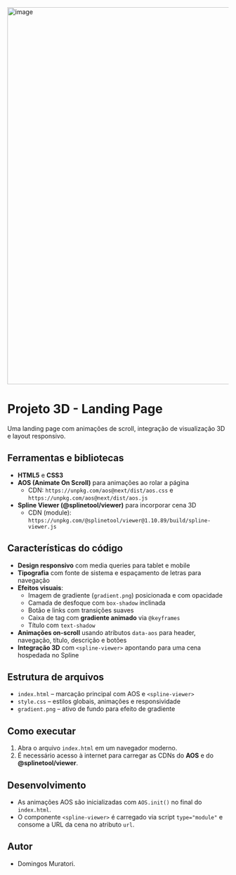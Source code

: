 <img width="1911" height="857" alt="image" src="https://github.com/user-attachments/assets/d4aa1fe7-36ec-481c-9428-3e8982620c8e" />

# Projeto 3D - Landing Page

Uma landing page com animações de scroll, integração de visualização 3D e layout responsivo.

## Ferramentas e bibliotecas
- **HTML5** e **CSS3**
- **AOS (Animate On Scroll)** para animações ao rolar a página
  - CDN: `https://unpkg.com/aos@next/dist/aos.css` e `https://unpkg.com/aos@next/dist/aos.js`
- **Spline Viewer (@splinetool/viewer)** para incorporar cena 3D
  - CDN (module): `https://unpkg.com/@splinetool/viewer@1.10.89/build/spline-viewer.js`

## Características do código
- **Design responsivo** com media queries para tablet e mobile
- **Tipografia** com fonte de sistema e espaçamento de letras para navegação
- **Efeitos visuais**:
  - Imagem de gradiente (`gradient.png`) posicionada e com opacidade
  - Camada de desfoque com `box-shadow` inclinada
  - Botão e links com transições suaves
  - Caixa de tag com **gradiente animado** via `@keyframes`
  - Título com `text-shadow`
- **Animações on-scroll** usando atributos `data-aos` para header, navegação, título, descrição e botões
- **Integração 3D** com `<spline-viewer>` apontando para uma cena hospedada no Spline

## Estrutura de arquivos
- `index.html` – marcação principal com AOS e `<spline-viewer>`
- `style.css` – estilos globais, animações e responsividade
- `gradient.png` – ativo de fundo para efeito de gradiente

## Como executar
1. Abra o arquivo `index.html` em um navegador moderno.
2. É necessário acesso à internet para carregar as CDNs do **AOS** e do **@splinetool/viewer**.

## Desenvolvimento
- As animações AOS são inicializadas com `AOS.init()` no final do `index.html`.
- O componente `<spline-viewer>` é carregado via script `type="module"` e consome a URL da cena no atributo `url`.

## Autor

- Domingos Muratori.
